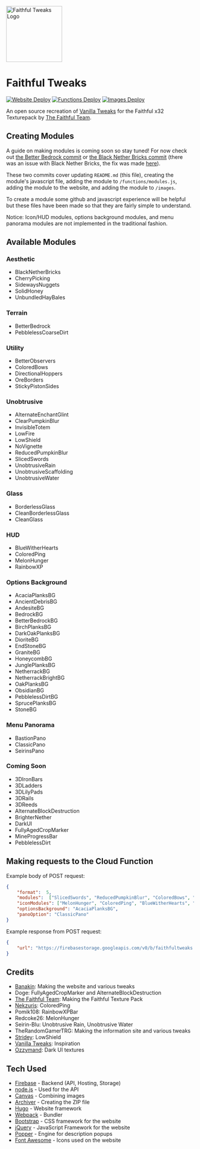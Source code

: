 [<img src="https://faithfultweaks.com/images/logo.png" alt="Faithful Tweaks Logo" width="150px" />](https://faithfultweaks.com/)

# Faithful Tweaks

[![Website Deploy](https://github.com/Banakin/FaithfulTweaks/workflows/Website%20Deploy/badge.svg)](https://github.com/Banakin/FaithfulTweaks/actions)
[![Functions Deploy](https://github.com/Banakin/FaithfulTweaks/workflows/Functions%20Deploy/badge.svg)](https://github.com/Banakin/FaithfulTweaks/actions)
[![Images Deploy](https://github.com/Banakin/FaithfulTweaks/workflows/Images%20Deploy/badge.svg)](https://github.com/Banakin/FaithfulTweaks/actions)

An open source recreation of [Vanilla Tweaks](https://vanillatweaks.net/picker/resource-packs/) for the Faithful x32 Texturepack by [The Faithful Team](https://faithful.team/).

## Creating Modules

A guide on making modules is coming soon so stay tuned! For now check out [the Better Bedrock commit](https://github.com/Banakin/FaithfulTweaks/commit/4591749e34ed5151675eec693b40d28588471928) or [the Black Nether Bricks commit](https://github.com/Banakin/FaithfulTweaks/commit/bdac7167f59ed335b278229e1e11b3ae5a5915e0) (there was an issue with Black Nether Bricks, the fix was made [here](https://github.com/Banakin/FaithfulTweaks/commit/23d536ccdcbd489a6a139f4064c498d7cde491b2)).

These two commits cover updating `README.md` (this file), creating the module's javascript file, adding the module to `/functions/modules.js`, adding the module to the website, and adding the module to `/images`.

To create a module some github and javascript experience will be helpful but these files have been made so that they are fairly simple to understand.

Notice: Icon/HUD modules, options background modules, and menu panorama modules are not implemented in the traditional fashion.

## Available Modules

### Aesthetic

- BlackNetherBricks
- CherryPicking
- SidewaysNuggets
- SolidHoney
- UnbundledHayBales

### Terrain

- BetterBedrock
- PebblelessCoarseDirt

### Utility

- BetterObservers
- ColoredBows
- DirectionalHoppers
- OreBorders
- StickyPistonSides

### Unobtrusive

- AlternateEnchantGlint
- ClearPumpkinBlur
- InvisibleTotem
- LowFire
- LowShield
- NoVignette
- ReducedPumpkinBlur
- SlicedSwords
- UnobtrusiveRain
- UnobtrusiveScaffolding
- UnobtrusiveWater

### Glass

- BorderlessGlass
- CleanBorderlessGlass
- CleanGlass

### HUD

- BlueWitherHearts
- ColoredPing
- MelonHunger
- RainbowXP

### Options Background

- AcaciaPlanksBG
- AncientDebrisBG
- AndesiteBG
- BedrockBG
- BetterBedrockBG
- BirchPlanksBG
- DarkOakPlanksBG
- DioriteBG
- EndStoneBG
- GraniteBG
- HoneycombBG
- JunglePlanksBG
- NetherrackBG
- NetherrackBrightBG
- OakPlanksBG
- ObsidianBG
- PebblelessDirtBG
- SprucePlanksBG
- StoneBG

### Menu Panorama

- BastionPano
- ClassicPano
- SeirinsPano

### Coming Soon

- 3DIronBars
- 3DLadders
- 3DLilyPads
- 3DRails
- 3DReeds
- AlternateBlockDestruction
- BrighterNether
- DarkUI
- FullyAgedCropMarker
- MineProgressBar
- PebblelessDirt

## Making requests to the Cloud Function

Example body of POST request:

```json
{
    "format":  5,
    "modules":  ["SlicedSwords", "ReducedPumpkinBlur", "ColoredBows", "OreBorders", "StickyPistonSides"],
    "iconModules": ["MelonHunger", "ColoredPing", "BlueWitherHearts", "RainbowXP"],
    "optionsBackground": "AcaciaPlanksBG",
    "panoOption": "ClassicPano"
}
```

Example response from POST request:

```json
{
    "url": "https://firebasestorage.googleapis.com/v0/b/faithfultweaks.appspot.com/o/FaithfulTweaks%2F900000000-0000-0000-0000-000000000000.zip?alt=media&token=00000000-0000-0000-0000-000000000000"
}
```

## Credits

- [Banakin](https://banakin.github.io): Making the website and various tweaks
- Doge: FullyAgedCropMarker and AlternateBlockDestruction
- [The Faithful Team](https://faithful.team/): Making the Faithful Texture Pack
- [Nekzuris](https://twitter.com/Nekzuris): ColoredPing
- Pomik108: RainbowXPBar
- Redcoke26: MelonHunger
- Seirin-Blu: Unobtrusive Rain, Unobtrusive Water
- TheRandomGamerTRG: Making the information site and various tweaks
- [Stridey](https://www.planetminecraft.com/member/stridey/): LowShield
- [Vanilla Tweaks](https://vanillatweaks.net/picker/resource-packs/): Inspiration
- [Ozzymand](https://www.planetminecraft.com/member/ozzymand/): Dark UI textures


## Tech Used

- [Firebase](https://firebase.google.com/) - Backend (API, Hosting, Storage)
- [node.js](https://nodejs.org/) - Used for the API
- [Canvas](https://github.com/Automattic/node-canvas) - Combining images
- [Archiver](https://github.com/archiverjs/node-archiver) - Creating the ZIP file
- [Hugo](https://gohugo.io/) - Website framework
- [Webpack](https://webpack.js.org/) - Bundler
- [Bootstrap](https://getbootstrap.com/) - CSS framework for the website
- [jQuery](https://jquery.com/) - JavaScript Framework for the website
- [Popper](https://popper.js.org/) - Engine for description popups
- [Font Awesome](https://fontawesome.com/) - Icons used on the website
